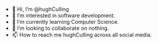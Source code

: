- 👋 Hi, I’m @hughCulling
- 👀 I’m interested in software development.
- 🌱 I’m currently learning Computer Science.
- 💞️ I’m looking to collaborate on nothing.
- 📫 How to reach me hughCulling across all social media.

<!---
hughCulling/hughCulling is a ✨ special ✨ repository because its `README.md` (this file) appears on your GitHub profile.
You can click the Preview link to take a look at your changes.
--->
